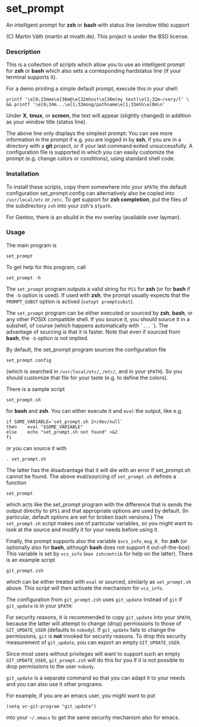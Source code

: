 # set_prompt

An intelligent prompt for __zsh__ or __bash__ with status line
(window title) support

(C) Martin Väth (martin at mvath.de).
This project is under the BSD license.

### Description

This is a collection of scripts which allow you to use an intelligent prompt
for __zsh__ or __bash__ which also sets a corresponding hardstatus line
(if your terminal supports it).

For a demo printing a simple default prompt, execute this in your shell:
```
printf '\e[0;33mme\e[36m@\e[32mhost\e[36m(my text)\e[1;32m~/very/l' \
&& printf '\e[0;34m...\e[1;32mong/pathname\e[1;33m%%\e[0m\n'
```
Under __X__, __tmux__, or __screen__, the text will appear (slightly changed)
in addition as your window title (status line).

The above line only displays the simplest prompt: You can see more information
in the prompt if e.g. you are logged in by __ssh__, if you are in a directory
with a __git__ project, or if your last command exited unsuccessfully.
A configuration file is supported in which you can easily customize the prompt
(e.g. change colors or conditions), using standard shell code.

### Installation

To install these scripts, copy them somewhere into your `$PATH`;
the default configuration set_prompt.config can alternatively
also be copied into `/usr/local/etc` or `/etc`.
To get support for __zsh completion__, put the files of the subdirectory `zsh`
into your zsh's `$fpath`.

For Gentoo, there is an ebuild in the mv overlay (available over layman).

### Usage

The main program is

`set_prompt`

To get help for this program, call

`set_prompt -h`

The `set_prompt` program outputs a valid string for `PS1` for __zsh__
(or for __bash__ if the `-b` option is used).
If used with __zsh__, the prompt usually expects that the `PROMPT_SUBST`
option is actived (`setopt promptsubst`).

The `set_prompt` program can be either executed or sourced by __zsh__,
__bash__, or any other POSIX compatible shell.
If you source it, you should source it in a subshell, of course
(which happens automatically with ``` `...` ```).
The advantage of sourcing is that it is faster.
Note that even if sourced from __bash__, the `-b` option is not implied.

By default, the set_prompt program sources the configuration file

`set_prompt.config`

(which is searched in `/usr/local/etc/`, `/etc/`, and in your `$PATH`).
So you should customize that file for your taste (e.g. to define the colors).

There is a sample script

`set_prompt.sh`

for __bash__ and __zsh__.
You can either execute it and `eval` the output, like e.g.
```
if SOME_VARIABLE=`set_prompt.sh 2>/dev/null`
then	eval "$SOME_VARIABLE"
else	echo "set_prompt.sh not found" >&2
fi
```
or you can source it with

`. set_prompt.sh`

The latter has the disadvantage that it will die with an error if
set_prompt.sh cannot be found.
The above eval/sourcing of `set_prompt.sh` defines a function

`set_prompt`

which acts like the set_prompt program with the difference that is sends the
output directly to `$PS1` and that appropriate options are used by default.
(In particular, default options are set for broken bash versions.)
The `set_prompt.sh` script makes use of particular variables, so you might
want to look at the source and modify it for your needs before using it.

Finally, the prompt supports also the variable `$vcs_info_msg_0_` for __zsh__
(or optionally also for __bash__, although __bash__ does not support it
out-of-the-box):
This variable is set by `vcs_info` (`man zshcontrib` for help on the latter).
There is an example script

`git_prompt.zsh`

which can be either treated with `eval` or sourced, similarly as
`set_prompt.sh` above.
This script will then activate the mechanism for `vcs_info`.

The configuration from `git_prompt.zsh` uses `git_update` instead of `git`
if `git_update` is in your `$PATH`:

For security reasons, it is recommended to copy `git_update` into your `$PATH`,
because the latter will attempt to change (drop) permissions to those of
`GIT_UPDATE_USER` (defaults to `nobody`).
If `git_update` fails to change the permissions, `git` is **not** invoked for
security reasons. To drop this security measurement of `git_update`, you
can export an empty `GIT_UPDATE_USER`.

Since most users without privileges will want to support such an empty
`GIT_UPDATE_USER`, `git_prompt.zsh` will do this for you if it is not possible
to drop permissions to the user `nobody`.

`git_update` is a separate command so that you can adapt it to your needs and
you can also use it other programs.

For example, if you are an emacs user, you might want to put

`(setq vc-git-program "git_update")`

into your `~/.emacs` to get the same security mechanism also for emacs.

